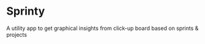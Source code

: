 # Sprinty
A utility app to get graphical insights from click-up board based on sprints &amp; projects

